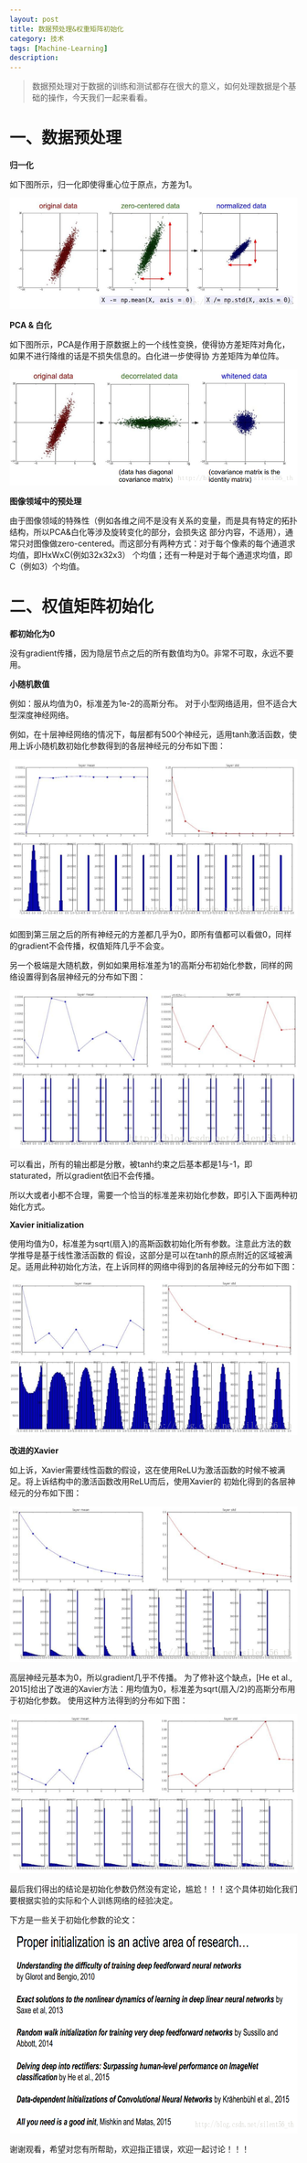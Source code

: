```yaml
---
layout: post
title: 数据预处理&权重矩阵初始化
category: 技术
tags: [Machine-Learning]
description: 
---
```


> 数据预处理对于数据的训练和测试都存在很大的意义，如何处理数据是个基础的操作，今天我们一起来看看。

# 一、数据预处理 #

**归一化**

如下图所示，归一化即使得重心位于原点，方差为1。

![](/assets/img/BN/DPZ.png)

**PCA & 白化**

如下图所示，PCA是作用于原数据上的一个线性变换，使得协方差矩阵对角化，如果不进行降维的话是不损失信息的。白化进一步使得协
方差矩阵为单位阵。

![](/assets/img/BN/PCA.png)

**图像领域中的预处理**

由于图像领域的特殊性（例如各维之间不是没有关系的变量，而是具有特定的拓扑结构，所以PCA&白化等涉及旋转变化的部分，会损失这
部分内容，不适用），通常只对图像做zero-centered。而这部分有两种方式：对于每个像素的每个通道求均值，即HxWxC(例如32x32x3）
个均值；还有一种是对于每个通道求均值，即C（例如3）个均值。

# 二、权值矩阵初始化 #

**都初始化为0**

没有gradient传播，因为隐层节点之后的所有数值均为0。非常不可取，永远不要用。

**小随机数值**

例如：服从均值为0，标准差为1e-2的高斯分布。 对于小型网络适用，但不适合大型深度神经网络。
 
例如，在十层神经网络的情况下，每层都有500个神经元，适用tanh激活函数，使用上诉小随机数初始化参数得到的各层神经元的分布如下图：

![](/assets/img/BN/WZ.png)

如图到第三层之后的所有神经元的方差都几乎为0，即所有值都可以看做0，同样的gradient不会传播，权值矩阵几乎不会变。 

另一个极端是大随机数，例如如果用标准差为1的高斯分布初始化参数，同样的网络设置得到各层神经元的分布如下图：

![](/assets/img/BN/WZR.png)

可以看出，所有的输出都是分散，被tanh约束之后基本都是1与-1，即staturated，所以gradient依旧不会传播。 

所以大或者小都不合理，需要一个恰当的标准差来初始化参数，即引入下面两种初始化方式。

**Xavier initialization**

使用均值为0，标准差为sqrt(扇入)的高斯函数初始化所有参数。注意此方法的数学推导是基于线性激活函数的
假设，这部分是可以在tanh的原点附近的区域被满足。适用此种初始化方法，在上诉同样的网络中得到的各层神经元的分布如下图：

![](/assets/img/BN/XI.png)

**改进的Xavier**

如上诉，Xavier需要线性函数的假设，这在使用ReLU为激活函数的时候不被满足。将上诉结构中的激活函数改用ReLU而后，使用Xavier的
初始化得到的各层神经元的分布如下图：

![](/assets/img/BN/XIGP.png)

高层神经元基本为0，所以gradient几乎不传播。 
为了修补这个缺点，[He et al., 2015]给出了改进的Xavier方法：用均值为0，标准差为sqrt(扇入/2)的高斯分布用于初始化参数。
使用这种方法得到的分布如下图：
 
![](/assets/img/BN/XIGPG.png) 

最后我们得出的结论是初始化参数仍然没有定论，尴尬！！！这个具体初始化我们要根据实验的实际和个人训练网络的经验决定。

下方是一些关于初始化参数的论文： 

<img src = '/assets/img/BN/Wpaper.png' height = '350px'>

谢谢观看，希望对您有所帮助，欢迎指正错误，欢迎一起讨论！！！



